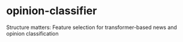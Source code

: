 # opinion-classifier
Structure matters: Feature selection for transformer-based news and opinion classification
